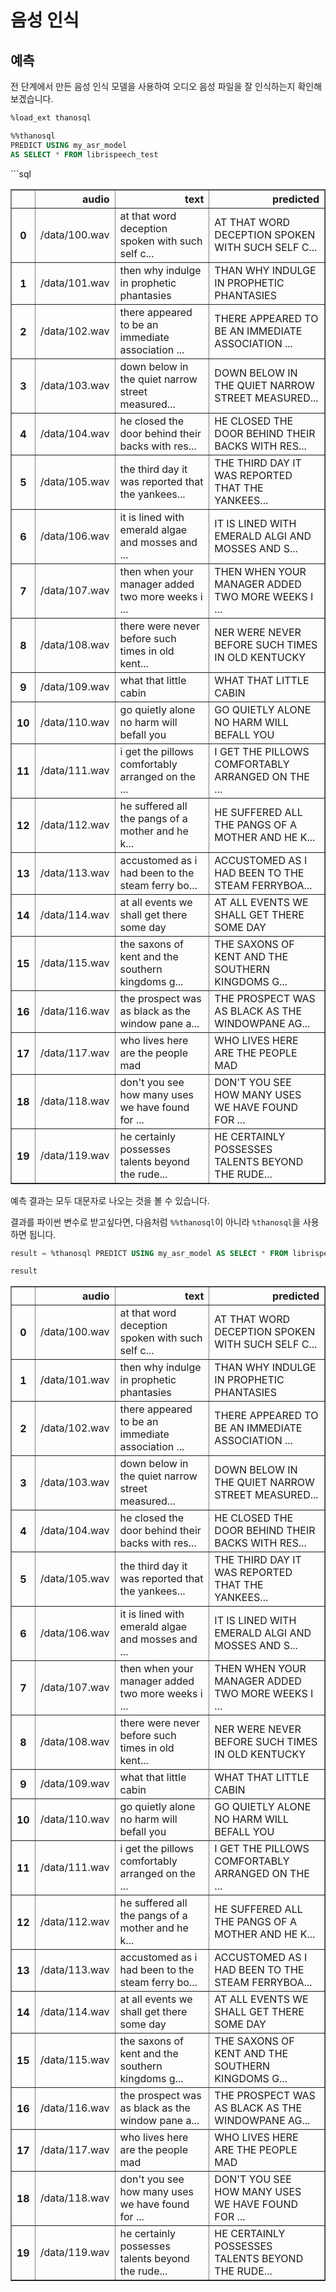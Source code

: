 # 음성 인식

## 예측

전 단계에서 만든 음성 인식 모델을 사용하여 오디오 음성 파일을 잘 인식하는지 확인해보겠습니다.


```sql
%load_ext thanosql
```


```sql
%%thanosql
PREDICT USING my_asr_model
AS SELECT * FROM librispeech_test
```




<div>
<table border="1" class="dataframe">
  <thead>```sql
    <tr style="text-align: right;">
      <th></th>
      <th>audio</th>
      <th>text</th>
      <th>predicted</th>
    </tr>
  </thead>
  <tbody>
    <tr>
      <th>0</th>
      <td>/data/100.wav</td>
      <td>at that word deception spoken with such self c...</td>
      <td>AT THAT WORD DECEPTION SPOKEN WITH SUCH SELF C...</td>
    </tr>
    <tr>
      <th>1</th>
      <td>/data/101.wav</td>
      <td>then why indulge in prophetic phantasies</td>
      <td>THAN WHY INDULGE IN PROPHETIC PHANTASIES</td>
    </tr>
    <tr>
      <th>2</th>
      <td>/data/102.wav</td>
      <td>there appeared to be an immediate association ...</td>
      <td>THERE APPEARED TO BE AN IMMEDIATE ASSOCIATION ...</td>
    </tr>
    <tr>
      <th>3</th>
      <td>/data/103.wav</td>
      <td>down below in the quiet narrow street measured...</td>
      <td>DOWN BELOW IN THE QUIET NARROW STREET MEASURED...</td>
    </tr>
    <tr>
      <th>4</th>
      <td>/data/104.wav</td>
      <td>he closed the door behind their backs with res...</td>
      <td>HE CLOSED THE DOOR BEHIND THEIR BACKS WITH RES...</td>
    </tr>
    <tr>
      <th>5</th>
      <td>/data/105.wav</td>
      <td>the third day it was reported that the yankees...</td>
      <td>THE THIRD DAY IT WAS REPORTED THAT THE YANKEES...</td>
    </tr>
    <tr>
      <th>6</th>
      <td>/data/106.wav</td>
      <td>it is lined with emerald algae and mosses and ...</td>
      <td>IT IS LINED WITH EMERALD ALGI AND MOSSES AND S...</td>
    </tr>
    <tr>
      <th>7</th>
      <td>/data/107.wav</td>
      <td>then when your manager added two more weeks i ...</td>
      <td>THEN WHEN YOUR MANAGER ADDED TWO MORE WEEKS I ...</td>
    </tr>
    <tr>
      <th>8</th>
      <td>/data/108.wav</td>
      <td>there were never before such times in old kent...</td>
      <td>NER WERE NEVER BEFORE SUCH TIMES IN OLD KENTUCKY</td>
    </tr>
    <tr>
      <th>9</th>
      <td>/data/109.wav</td>
      <td>what that little cabin</td>
      <td>WHAT THAT LITTLE CABIN</td>
    </tr>
    <tr>
      <th>10</th>
      <td>/data/110.wav</td>
      <td>go quietly alone no harm will befall you</td>
      <td>GO QUIETLY ALONE NO HARM WILL BEFALL YOU</td>
    </tr>
    <tr>
      <th>11</th>
      <td>/data/111.wav</td>
      <td>i get the pillows comfortably arranged on the ...</td>
      <td>I GET THE PILLOWS COMFORTABLY ARRANGED ON THE ...</td>
    </tr>
    <tr>
      <th>12</th>
      <td>/data/112.wav</td>
      <td>he suffered all the pangs of a mother and he k...</td>
      <td>HE SUFFERED ALL THE PANGS OF A MOTHER AND HE K...</td>
    </tr>
    <tr>
      <th>13</th>
      <td>/data/113.wav</td>
      <td>accustomed as i had been to the steam ferry bo...</td>
      <td>ACCUSTOMED AS I HAD BEEN TO THE STEAM FERRYBOA...</td>
    </tr>
    <tr>
      <th>14</th>
      <td>/data/114.wav</td>
      <td>at all events we shall get there some day</td>
      <td>AT ALL EVENTS WE SHALL GET THERE SOME DAY</td>
    </tr>
    <tr>
      <th>15</th>
      <td>/data/115.wav</td>
      <td>the saxons of kent and the southern kingdoms g...</td>
      <td>THE SAXONS OF KENT AND THE SOUTHERN KINGDOMS G...</td>
    </tr>
    <tr>
      <th>16</th>
      <td>/data/116.wav</td>
      <td>the prospect was as black as the window pane a...</td>
      <td>THE PROSPECT WAS AS BLACK AS THE WINDOWPANE AG...</td>
    </tr>
    <tr>
      <th>17</th>
      <td>/data/117.wav</td>
      <td>who lives here are the people mad</td>
      <td>WHO LIVES HERE ARE THE PEOPLE MAD</td>
    </tr>
    <tr>
      <th>18</th>
      <td>/data/118.wav</td>
      <td>don't you see how many uses we have found for ...</td>
      <td>DON'T YOU SEE HOW MANY USES WE HAVE FOUND FOR ...</td>
    </tr>
    <tr>
      <th>19</th>
      <td>/data/119.wav</td>
      <td>he certainly possesses talents beyond the rude...</td>
      <td>HE CERTAINLY POSSESSES TALENTS BEYOND THE RUDE...</td>
    </tr>
  </tbody>
</table>
</div>



예측 결과는 모두 대문자로 나오는 것을 볼 수 있습니다.

결과를 파이썬 변수로 받고싶다면, 다음처럼 `%%thanosql`이 아니라 `%thanosql`을 사용하면 됩니다.


```sql
result = %thanosql PREDICT USING my_asr_model AS SELECT * FROM librispeech_test
```


```sql
result
```




<div>
<table border="1" class="dataframe">
  <thead>
    <tr style="text-align: right;">
      <th></th>
      <th>audio</th>
      <th>text</th>
      <th>predicted</th>
    </tr>
  </thead>
  <tbody>
    <tr>
      <th>0</th>
      <td>/data/100.wav</td>
      <td>at that word deception spoken with such self c...</td>
      <td>AT THAT WORD DECEPTION SPOKEN WITH SUCH SELF C...</td>
    </tr>
    <tr>
      <th>1</th>
      <td>/data/101.wav</td>
      <td>then why indulge in prophetic phantasies</td>
      <td>THAN WHY INDULGE IN PROPHETIC PHANTASIES</td>
    </tr>
    <tr>
      <th>2</th>
      <td>/data/102.wav</td>
      <td>there appeared to be an immediate association ...</td>
      <td>THERE APPEARED TO BE AN IMMEDIATE ASSOCIATION ...</td>
    </tr>
    <tr>
      <th>3</th>
      <td>/data/103.wav</td>
      <td>down below in the quiet narrow street measured...</td>
      <td>DOWN BELOW IN THE QUIET NARROW STREET MEASURED...</td>
    </tr>
    <tr>
      <th>4</th>
      <td>/data/104.wav</td>
      <td>he closed the door behind their backs with res...</td>
      <td>HE CLOSED THE DOOR BEHIND THEIR BACKS WITH RES...</td>
    </tr>
    <tr>
      <th>5</th>
      <td>/data/105.wav</td>
      <td>the third day it was reported that the yankees...</td>
      <td>THE THIRD DAY IT WAS REPORTED THAT THE YANKEES...</td>
    </tr>
    <tr>
      <th>6</th>
      <td>/data/106.wav</td>
      <td>it is lined with emerald algae and mosses and ...</td>
      <td>IT IS LINED WITH EMERALD ALGI AND MOSSES AND S...</td>
    </tr>
    <tr>
      <th>7</th>
      <td>/data/107.wav</td>
      <td>then when your manager added two more weeks i ...</td>
      <td>THEN WHEN YOUR MANAGER ADDED TWO MORE WEEKS I ...</td>
    </tr>
    <tr>
      <th>8</th>
      <td>/data/108.wav</td>
      <td>there were never before such times in old kent...</td>
      <td>NER WERE NEVER BEFORE SUCH TIMES IN OLD KENTUCKY</td>
    </tr>
    <tr>
      <th>9</th>
      <td>/data/109.wav</td>
      <td>what that little cabin</td>
      <td>WHAT THAT LITTLE CABIN</td>
    </tr>
    <tr>
      <th>10</th>
      <td>/data/110.wav</td>
      <td>go quietly alone no harm will befall you</td>
      <td>GO QUIETLY ALONE NO HARM WILL BEFALL YOU</td>
    </tr>
    <tr>
      <th>11</th>
      <td>/data/111.wav</td>
      <td>i get the pillows comfortably arranged on the ...</td>
      <td>I GET THE PILLOWS COMFORTABLY ARRANGED ON THE ...</td>
    </tr>
    <tr>
      <th>12</th>
      <td>/data/112.wav</td>
      <td>he suffered all the pangs of a mother and he k...</td>
      <td>HE SUFFERED ALL THE PANGS OF A MOTHER AND HE K...</td>
    </tr>
    <tr>
      <th>13</th>
      <td>/data/113.wav</td>
      <td>accustomed as i had been to the steam ferry bo...</td>
      <td>ACCUSTOMED AS I HAD BEEN TO THE STEAM FERRYBOA...</td>
    </tr>
    <tr>
      <th>14</th>
      <td>/data/114.wav</td>
      <td>at all events we shall get there some day</td>
      <td>AT ALL EVENTS WE SHALL GET THERE SOME DAY</td>
    </tr>
    <tr>
      <th>15</th>
      <td>/data/115.wav</td>
      <td>the saxons of kent and the southern kingdoms g...</td>
      <td>THE SAXONS OF KENT AND THE SOUTHERN KINGDOMS G...</td>
    </tr>
    <tr>
      <th>16</th>
      <td>/data/116.wav</td>
      <td>the prospect was as black as the window pane a...</td>
      <td>THE PROSPECT WAS AS BLACK AS THE WINDOWPANE AG...</td>
    </tr>
    <tr>
      <th>17</th>
      <td>/data/117.wav</td>
      <td>who lives here are the people mad</td>
      <td>WHO LIVES HERE ARE THE PEOPLE MAD</td>
    </tr>
    <tr>
      <th>18</th>
      <td>/data/118.wav</td>
      <td>don't you see how many uses we have found for ...</td>
      <td>DON'T YOU SEE HOW MANY USES WE HAVE FOUND FOR ...</td>
    </tr>
    <tr>
      <th>19</th>
      <td>/data/119.wav</td>
      <td>he certainly possesses talents beyond the rude...</td>
      <td>HE CERTAINLY POSSESSES TALENTS BEYOND THE RUDE...</td>
    </tr>
  </tbody>
</table>
</div>

